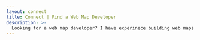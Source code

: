 ```yaml
---
layout: connect
title: Connect | Find a Web Map Developer
description: >- 
  Looking for a web map developer? I have experinece building web maps in both React and Vanilla JS with Leaflet, Mapbox, MapLibre and OpenLayers, print maps with ArcMap/Pro and QGIS, setting up data pipelines and backends with PostgreSQL/PostGIS, and deploying production applications with Docker.
---
```

